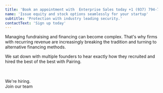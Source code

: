 ```yaml
---
title: 'Book an appointment with  Enterprise Sales today +1 (937) 794-7734'
name: 'Issue equity and stock options seamlessly for your startup'
subtitle: 'Protection with industry leading security.'
contactText: 'Sign up today'
---
```


Managing fundraising and financing can become complex. That's why firms with recurring revenue are increasingly breaking the tradition and turning to alternative financing methods.

We sat down with multiple founders to hear exactly how they recruited and hired the best of the best with Pairing.

<br/><br/>
We're hiring. <br/>
Join our team
